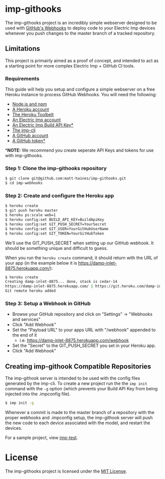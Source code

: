 # imp-githooks

The imp-githooks project is an incredibly simple webserver designed to be used with [GitHub's Webhooks](https://developer.github.com/webhooks/) to deploy code to your Electric Imp devices whenever you push changes to the master branch of a tracked repository.

## Limitations

This project is primairly aimed as a proof of concept, and intended to act as a starting point for more complex Electric Imp + GitHub CI tools.

### Requirements

This guide will help you setup and configure a simple webserver on a free Heroku instance to process GitHub Webhooks. You will need the following:

- [Node.js and npm](https://docs.npmjs.com/getting-started/installing-node)
- [A Heroku account](https://signup.heroku.com/login)
- [The Heroku Toolbelt](https://toolbelt.heroku.com/)
- [An Electric Imp account](https://ide.electricimp.com)
- [An Electric Imp Build API Key*](https://electricimp.com/docs/buildapi/keys/)
- [The imp-cli](https://github.com/matt-haines/imp-cli#installation)
- [A GitHub account](https://github.com/join)
- [A GitHub token*](https://help.github.com/articles/creating-an-access-token-for-command-line-use/)

\***NOTE:** We recommend you create seperate API Keys and tokens for use with imp-githooks.

### Step 1: Clone the imp-githooks repository

```bash
$ git clone git@github.com:matt-haines/imp-githooks.git
$ cd imp-webhooks
```

### Step 2: Create and configure the Heroku app

```bash
$ heroku create
$ git push heroku master
$ heroku ps:scale web=1
$ heroku config:set BUILD_API_KEY=BuildApiKey
$ heroku config:set GIT_PUSH_SECRET=YourSecret
$ heroku config:set GIT_USER=YourGitHubUserName
$ heroku config:set GIT_TOKEN=YourGitHubToken
```

We'll use the GIT_PUSH_SECRET when setting up our GitHub webhook. It should be something unique and difficult to guess.

When you run the `heroku create` command, it should return with the URL of your app (in the example below it is https://damp-inlet-8875.herokuapp.com/):

```bash
$ heroku create
Creating damp-inlet-8875... done, stack is cedar-14
https://damp-inlet-8875.herokuapp.com/ | https://git.heroku.com/damp-inlet-8875.git
Git remote heroku added
```

### Step 3: Setup a Webhook in GitHub

- Browse your GitHub repository and click on "Settings" -> "Webhooks and services"
- Click "Add Webhook"
- Set the "Payload URL" to your apps URL with "/webhook" appended to the end of it
  - i.e. https://damp-inlet-8875.herokuapp.com/webhook
- Set the "Secret" to the GIT_PUSH_SECRET you set in your Heroku app.
- Click "Add Webhook"

## Creating imp-githook Compatible Repositories

The imp-githook server is intended to be used with the config files generated by the imp-cli. To create a new project run the the `imp init` command with the `-g` option (which prevents your Build API Key from being injected into the .impconfig file).

```bash
$ imp init -g
```

Whenever a commit is made to the master branch of a repository with the proper webhooks and .impconfig setup, the imp-githook server will push the new code to each device associated with the model, and restart the devices.

For a sample project, view [imp-test](https://github.com/matt-haines/imp-test).

# License

The imp-githooks project is licensed under the [MIT License](./LICENSE).
